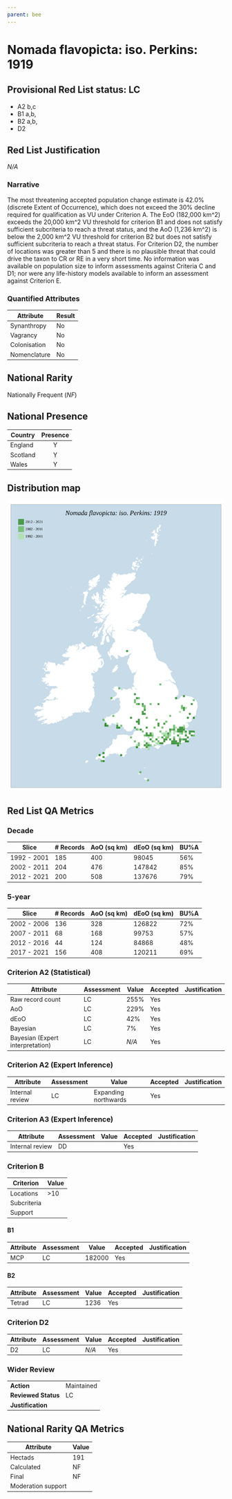 ```yaml
---
parent: bee
---
```


# Nomada flavopicta: iso. Perkins: 1919

## Provisional Red List status: LC
- A2 b,c
- B1 a,b, 
- B2 a,b, 
- D2

## Red List Justification
*N/A*
### Narrative


The most threatening accepted population change estimate is 42.0% (discrete Extent of Occurrence), which does not exceed the 30% decline required for qualification as VU under Criterion A. The EoO (182,000 km^2) exceeds the 20,000 km^2 VU threshold for criterion B1 and does not satisfy sufficient subcriteria to reach a threat status, and the AoO (1,236 km^2) is below the 2,000 km^2 VU threshold for criterion B2 but does not satisfy sufficient subcriteria to reach a threat status. For Criterion D2, the number of locations was greater than 5 and there is no plausible threat that could drive the taxon to CR or RE in a very short time. No information was available on population size to inform assessments against Criteria C and D1; nor were any life-history models available to inform an assessment against Criterion E.
### Quantified Attributes
|Attribute|Result|
|---|---|
|Synanthropy|No|
|Vagrancy|No|
|Colonisation|No|
|Nomenclature|No|


## National Rarity
Nationally Frequent (*NF*)

## National Presence
|Country|Presence
|---|:-:|
|England|Y|
|Scotland|Y|
|Wales|Y|


## Distribution map
![](../map/338.svg)

## Red List QA Metrics
### Decade
| Slice | # Records | AoO (sq km) | dEoO (sq km) |BU%A |
|---|---|---|---|---|
|1992 - 2001|185|400|98045|56%|
|2002 - 2011|204|476|147842|85%|
|2012 - 2021|200|508|137676|79%|
### 5-year
| Slice | # Records | AoO (sq km) | dEoO (sq km) |BU%A |
|---|---|---|---|---|
|2002 - 2006|136|328|126822|72%|
|2007 - 2011|68|168|99753|57%|
|2012 - 2016|44|124|84868|48%|
|2017 - 2021|156|408|120211|69%|
### Criterion A2 (Statistical)
|Attribute|Assessment|Value|Accepted|Justification
|---|---|---|---|---|
|Raw record count|LC|255%|Yes||
|AoO|LC|229%|Yes||
|dEoO|LC|42%|Yes||
|Bayesian|LC|7%|Yes||
|Bayesian (Expert interpretation)|LC|*N/A*|Yes||
### Criterion A2 (Expert Inference)
|Attribute|Assessment|Value|Accepted|Justification
|---|---|---|---|---|
|Internal review|LC|Expanding northwards|Yes||
### Criterion A3 (Expert Inference)
|Attribute|Assessment|Value|Accepted|Justification
|---|---|---|---|---|
|Internal review|DD||Yes||
### Criterion B
|Criterion| Value|
|---|---|
|Locations|>10|
|Subcriteria||
|Support||
#### B1
|Attribute|Assessment|Value|Accepted|Justification
|---|---|---|---|---|
|MCP|LC|182000|Yes||
#### B2
|Attribute|Assessment|Value|Accepted|Justification
|---|---|---|---|---|
|Tetrad|LC|1236|Yes||
### Criterion D2
|Attribute|Assessment|Value|Accepted|Justification
|---|---|---|---|---|
|D2|LC|*N/A*|Yes||
### Wider Review
|  |  |
|---|---|
|**Action**|Maintained|
|**Reviewed Status**|LC|
|**Justification**||


## National Rarity QA Metrics
|Attribute|Value|
|---|---|
|Hectads|191|
|Calculated|NF|
|Final|NF|
|Moderation support||


